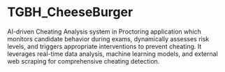 # TGBH_CheeseBurger
AI-driven Cheating Analysis system in Proctoring application which monitors candidate behavior during exams, dynamically assesses risk levels, and triggers appropriate interventions to prevent cheating. It leverages real-time data analysis, machine learning models, and external web scraping for comprehensive cheating detection.
